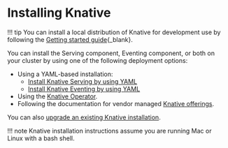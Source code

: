 # Installing Knative

!!! tip
    You can install a local distribution of Knative for development use by following the [Getting started guide](../../getting-started/){_blank}.

You can install the Serving component, Eventing component, or both on your cluster by using one of the following deployment options:

- Using a YAML-based installation:
    - [Install Knative Serving by using YAML](../install/serving/install-serving-with-yaml)
    - [Install Knative Eventing by using YAML](../install/eventing/install-eventing-with-yaml)
- Using the [Knative Operator](knative-with-operators).
- Following the documentation for vendor managed [Knative offerings](../install/knative-offerings).

You can also [upgrade an existing Knative installation](../upgrade/).

!!! note
    Knative installation instructions assume you are running Mac or Linux with a bash shell.
<!-- TODO: Link to provisioning guide for advanced installation -->
